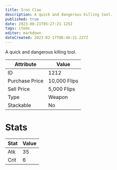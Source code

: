 ```yaml
---
title: Iron Claw
description: A quick and dangerous killing tool.
published: true
date: 2023-08-21T05:27:21.125Z
tags: items
editor: markdown
dateCreated: 2023-02-17T06:46:31.227Z
---
```


A quick and dangerous killing tool.

|Attribute|Value|
|-|-|
|ID|1212|
|Purchase Price|10,000 Flips|
|Sell Price|5,000 Flips|
|Type|Weapon|
|Stackable|No|

# Stats
|Stat|Value|
|-|-|
|Atk|35|
|Crit|6|
